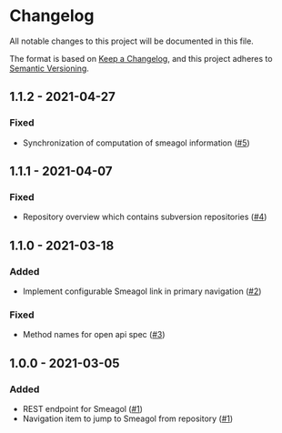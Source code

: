 # Changelog
All notable changes to this project will be documented in this file.

The format is based on [Keep a Changelog](https://keepachangelog.com/en/1.0.0/),
and this project adheres to [Semantic Versioning](https://semver.org/spec/v2.0.0.html).

## 1.1.2 - 2021-04-27
### Fixed
- Synchronization of computation of smeagol information ([#5](https://github.com/scm-manager/scm-smeagol-plugin/pull/5))

## 1.1.1 - 2021-04-07
### Fixed
- Repository overview which contains subversion repositories ([#4](https://github.com/scm-manager/scm-smeagol-plugin/pull/4))

## 1.1.0 - 2021-03-18
### Added
- Implement configurable Smeagol link in primary navigation ([#2](https://github.com/scm-manager/scm-smeagol-plugin/pull/2))
### Fixed
- Method names for open api spec ([#3](https://github.com/scm-manager/scm-smeagol-plugin/pull/3))

## 1.0.0 - 2021-03-05

### Added
- REST endpoint for Smeagol ([#1](https://github.com/scm-manager/scm-smeagol-plugin/pull/1))
- Navigation item to jump to Smeagol from repository ([#1](https://github.com/scm-manager/scm-smeagol-plugin/pull/1))
